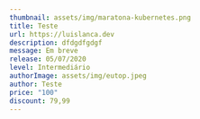 ```yaml
---
thumbnail: assets/img/maratona-kubernetes.png
title: Teste
url: https://luislanca.dev
description: dfdgdfgdgf
message: Em breve
release: 05/07/2020
level: Intermediário
authorImage: assets/img/eutop.jpeg
author: Teste
price: "100"
discount: 79,99
---
```

